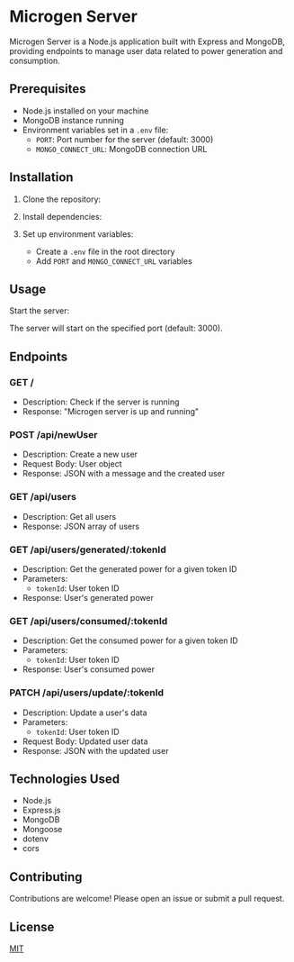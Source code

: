 # Microgen Server

Microgen Server is a Node.js application built with Express and MongoDB, providing endpoints to manage user data related to power generation and consumption.

## Prerequisites

- Node.js installed on your machine
- MongoDB instance running
- Environment variables set in a `.env` file:
  - `PORT`: Port number for the server (default: 3000)
  - `MONGO_CONNECT_URL`: MongoDB connection URL

## Installation

1. Clone the repository:


2. Install dependencies:


3. Set up environment variables:
   - Create a `.env` file in the root directory
   - Add `PORT` and `MONGO_CONNECT_URL` variables

## Usage

Start the server:


The server will start on the specified port (default: 3000).

## Endpoints

### GET /
- Description: Check if the server is running
- Response: "Microgen server is up and running"

### POST /api/newUser
- Description: Create a new user
- Request Body: User object
- Response: JSON with a message and the created user

### GET /api/users
- Description: Get all users
- Response: JSON array of users

### GET /api/users/generated/:tokenId
- Description: Get the generated power for a given token ID
- Parameters:
  - `tokenId`: User token ID
- Response: User's generated power

### GET /api/users/consumed/:tokenId
- Description: Get the consumed power for a given token ID
- Parameters:
  - `tokenId`: User token ID
- Response: User's consumed power

### PATCH /api/users/update/:tokenId
- Description: Update a user's data
- Parameters:
  - `tokenId`: User token ID
- Request Body: Updated user data
- Response: JSON with the updated user

## Technologies Used

- Node.js
- Express.js
- MongoDB
- Mongoose
- dotenv
- cors

## Contributing

Contributions are welcome! Please open an issue or submit a pull request.

## License

[MIT](LICENSE)
